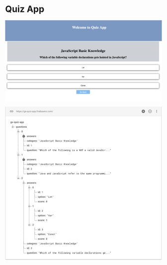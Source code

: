# Quiz App

![alt text](screenshots/quiz-app.png "Quiz App")


![alt text](screenshots/firebase.png "Firebase Realtime Database Setup")
